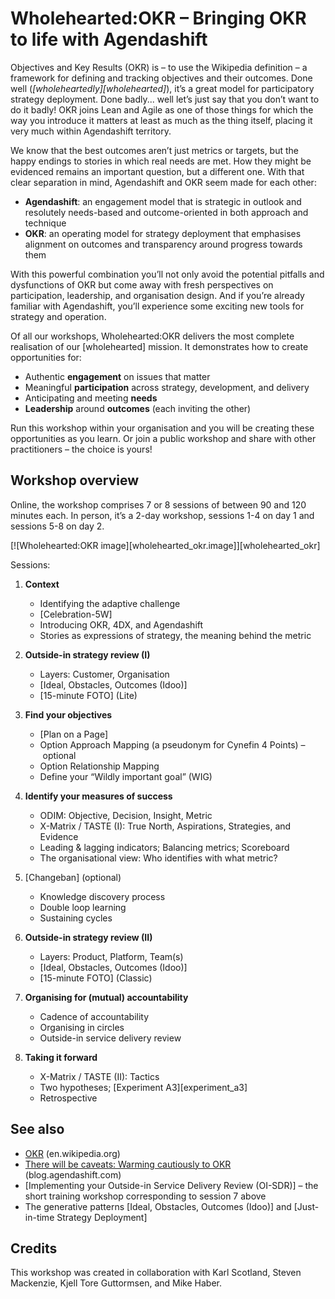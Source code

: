# Wholehearted:OKR – Bringing OKR to life with Agendashift

Objectives and Key Results (OKR) is – to use the Wikipedia definition – a framework for defining and tracking objectives and their outcomes. Done well (*[wholeheartedly][wholehearted]*), it’s a great model for participatory strategy deployment. Done badly... well let’s just say that you don’t want to do it badly! OKR joins Lean and Agile as one of those things for which the way you introduce it matters at least as much as the thing itself, placing it very much within Agendashift territory.

We know that the best outcomes aren’t just metrics or targets, but the happy endings to stories in which real needs are met. How they might be evidenced remains an important question, but a different one. With that clear separation in mind, Agendashift and OKR seem made for each other:

  * **Agendashift**: an engagement model that is strategic in outlook and resolutely needs-based and outcome-oriented in both approach and technique
  * **OKR**: an operating model for strategy deployment that emphasises alignment on outcomes and transparency around progress towards them

With this powerful combination you’ll not only avoid the potential pitfalls and dysfunctions of OKR but come away with fresh perspectives on participation, leadership, and organisation design. And if you’re already familiar with Agendashift, you’ll experience some exciting new tools for strategy and operation.

Of all our workshops, Wholehearted:OKR delivers the most complete realisation of our [wholehearted] mission. It demonstrates how to create opportunities for:

  * Authentic **engagement** on issues that matter
  * Meaningful **participation** across strategy, development, and delivery
  * Anticipating and meeting **needs**
  * **Leadership** around **outcomes** (each inviting the other)

Run this workshop within your organisation and you will be creating these opportunities as you learn. Or join a public workshop and share with other practitioners – the choice is yours!

## Workshop overview

Online, the workshop comprises 7 or 8 sessions of between 90 and 120 minutes each. In person, it’s a 2-day workshop, sessions 1-4 on day 1 and sessions 5-8 on day 2. 

[![Wholehearted:OKR image][wholehearted_okr.image]][wholehearted_okr]

Sessions:


1. **Context**
      * Identifying the adaptive challenge
      * [Celebration-5W]
      * Introducing OKR, 4DX, and Agendashift
      * Stories as expressions of strategy, the meaning behind the metric

2. **Outside-in strategy review (I)**
      * Layers: Customer, Organisation
      * [Ideal, Obstacles, Outcomes (Idoo)]
      * [15-minute FOTO] (Lite)

3. **Find your objectives**
      * [Plan on a Page]
      * Option Approach Mapping (a pseudonym for Cynefin 4 Points) – optional
      * Option Relationship Mapping
      * Define your “Wildly important goal” (WIG)

4. **Identify your measures of success**
      * ODIM: Objective, Decision, Insight, Metric
      * X-Matrix / TASTE (I): True North, Aspirations, Strategies, and Evidence
      * Leading & lagging indicators; Balancing metrics; Scoreboard
      * The organisational view: Who identifies with what metric?

5. [Changeban] (optional)
      * Knowledge discovery process
      * Double loop learning
      * Sustaining cycles

6. **Outside-in strategy review (II)**
      * Layers: Product, Platform, Team(s)
      * [Ideal, Obstacles, Outcomes (Idoo)]
      * [15-minute FOTO] (Classic)

7. **Organising for (mutual) accountability**
      * Cadence of accountability
      * Organising in circles
      * Outside-in service delivery review

8. **Taking it forward**
      * X-Matrix / TASTE (II): Tactics
      * Two hypotheses; [Experiment A3][experiment_a3]
      * Retrospective

## See also

  * [OKR](https://en.wikipedia.org/wiki/OKR) (en.wikipedia.org)
  * [There will be caveats: Warming cautiously to OKR](https://blog.agendashift.com/2019/09/04/there-will-be-caveats-warming-cautiously-to-okr/) (blog.agendashift.com)
  * [Implementing your Outside-in Service Delivery Review (OI-SDR)] – the short training workshop corresponding to session 7 above
  * The generative patterns [Ideal, Obstacles, Outcomes (Idoo)] and [Just-in-time Strategy Deployment]

## Credits

This workshop was created in collaboration with Karl Scotland, Steven Mackenzie, Kjell Tore Guttormsen, and Mike Haber.
